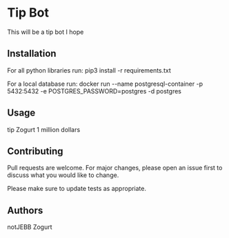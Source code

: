 # Tip Bot

This will be a tip bot I hope

## Installation

For all python libraries run: pip3 install -r requirements.txt

For a local database run: docker run --name postgresql-container -p 5432:5432 -e POSTGRES_PASSWORD=postgres -d postgres

## Usage

tip Zogurt 1 million dollars

## Contributing
Pull requests are welcome. For major changes, please open an issue first to discuss what you would like to change.

Please make sure to update tests as appropriate.

## Authors
notJEBB
Zogurt
